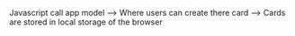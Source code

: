 Javascript call app model
--> Where users can create there card
--> Cards are stored in local storage of the browser